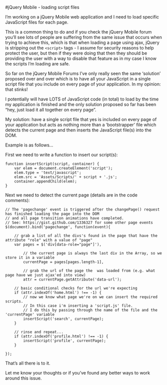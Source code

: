 #jQuery Mobile - loading script files

I’m working on a jQuery Mobile web application and I need to load specific JavaScript files for each page.

This is a common thing to do and if you check the jQuery Mobile forum you’ll see lots of people are suffering from the same issue that occurs when trying to achieve this, which is that when loading a page using ajax, jQuery is stripping out the `<script>` tags - I assume for security reasons to help protect the user, but then if they were doing that then they should be providing the user with a way to disable that feature as in my case I know the scripts I’m loading are safe.

So far on the jQuery Mobile Forums I’ve only really seen the same ‘solution’ proposed over and over which is to have all your JavaScript in a single script file that you include on every page of your application. In my opinion: that stinks!

I potentially will have LOTS of JavaScript code (in total) to load by the time my application is finished and the only solution proposed so far has been “hey, just load it all together on every page”.

My solution: have a single script file that yes is included on every page of your application but acts as nothing more than a ‘bootstrapper’ file which detects the current page and then inserts the JavaScript file(s) into the DOM.

Example is as follows…

First we need to write a function to insert our script(s):

	function insertScript(script, container) {
		var elem = document.createElement('script');
		elem.type = 'text/javascript';
		elem.src = 'Assets/Scripts/' + script + '.js';
		container.appendChild(elem);
	}

Next we need to detect the current page (details are in the code comments):

	// The 'pagechange' event is triggered after the changePage() request has finished loading the page into the DOM 
	// and all page transition animations have completed.
	// See: https://gist.github.com/1336327 for some other page events
	$(document).bind('pagechange', function(event){

		// grab a list of all the divs's found in the page that have the attribute "role" with a value of "page"
		var pages = $('div[data-role="page"]'),
			
			// the current page is always the last div in the Array, so we store it in a variable
			currentPage = pages[pages.length-1],
			
			// grab the url of the page the  was loaded from (e.g. what page have we just ajax'ed into view)
			attr = currentPage.getAttribute('data-url');
		
		// basic conditional checks for the url we're expecting
		if (attr.indexOf('home.html') !== -1) {
			// now we know what page we're on we can insert the required scripts.
			// In this case i'm inserting a 'script.js' file.
			// I do this by passing through the name of the file and the 'currentPage' variable
			insertScript('search', currentPage);
		}
		
		// rinse and repeat...
		if (attr.indexOf('profile.html') !== -1) {
			insertScript('profile', currentPage);
		}
		
	});

That’s all there is to it.

Let me know your thoughts or if you’ve found any better ways to work around this issue.